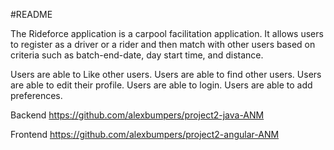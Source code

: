 #README

The Rideforce application is a carpool facilitation application. It allows users to register as a driver or a rider and then match with other users based on criteria such as batch-end-date, day start time, and distance.

Users are able to Like other users.
Users are able to find other users.
Users are able to edit their profile.
Users are able to login.
Users are able to add preferences.

Backend
https://github.com/alexbumpers/project2-java-ANM

Frontend
https://github.com/alexbumpers/project2-angular-ANM
